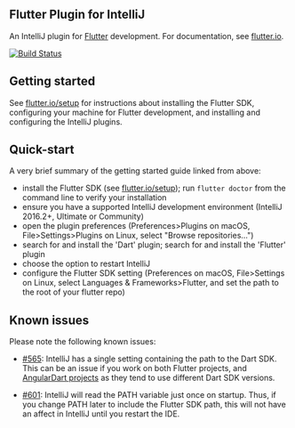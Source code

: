 ## Flutter Plugin for IntelliJ

An IntelliJ plugin for [Flutter](https://flutter.io/) development. For documentation, see [flutter.io](https://flutter.io/intellij-ide/).

[![Build Status](https://travis-ci.org/flutter/flutter-intellij.svg)](https://travis-ci.org/flutter/flutter-intellij)

## Getting started

See [flutter.io/setup](https://flutter.io/setup/) for instructions about installing the Flutter SDK, configuring your machine for Flutter development, and installing and configuring the IntelliJ plugins.

## Quick-start

A very brief summary of the getting started guide linked from above:

- install the Flutter SDK (see [flutter.io/setup](https://flutter.io/setup/)); run `flutter doctor` from the command line to verify your installation
- ensure you have a supported IntelliJ development environment (IntelliJ 2016.2+, Ultimate or Community)
- open the plugin preferences (Preferences>Plugins on macOS, File>Settings>Plugins on Linux, select "Browse repositories…")
- search for and install the 'Dart' plugin; search for and install the 'Flutter' plugin
- choose the option to restart IntelliJ
- configure the Flutter SDK setting (Preferences on macOS, File>Settings on Linux, select Languages & Frameworks>Flutter, and set the path to the root of your flutter repo)

## Known issues

Please note the following known issues:

* [#565](https://github.com/flutter/flutter-intellij/issues/565): IntelliJ has a single setting containing the path to the Dart SDK. This can be an issue if you work on both Flutter projects, and [AngularDart projects](https://webdev.dartlang.org/) as they tend to use different Dart SDK versions.

* [#601](https://github.com/flutter/flutter-intellij/issues/601): IntelliJ will read the PATH variable just once on startup. Thus, if you change PATH later to include the Flutter SDK path, this will not have an affect in IntelliJ until you restart the IDE.
